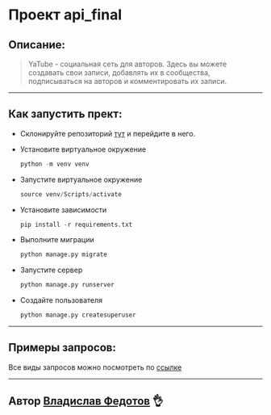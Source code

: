 # Проект api_final

 ## Описание:

>YaTube - социальная сеть для авторов. Здесь вы можете создавать свои записи, добавлять их в сообщества, подписываться на авторов и комментировать их записи.
___
  ## Как запустить прект:
    
+ Склонируйте репозиторий [тут](git@github.com:VladislavFed/api_final_yatube.git) и перейдите в него.
  
+ Установите виртуальное окружение

    ```python
    python -m venv venv
    ```

+ Запустите виртуальное окружение

    ```python
    source venv/Scripts/activate
    ```

+ Установите зависимости

    ```python
    pip install -r requirements.txt
    ```

+ Выполните миграции

    ```python
    python manage.py migrate
    ```
+ Запустите сервер

    ```python
    python manage.py runserver
    ```

+ Создайте пользователя

    ```python
    python manage.py createsuperuser
    ```
___
 ## Примеры запросов:

Все виды запросов можно посмотреть по [ссылке](http://127.0.0.1:8000/redoc)
___
## Автор [Владислав Федотов](https://t.me/vlad_ocean) :ok_hand:

   